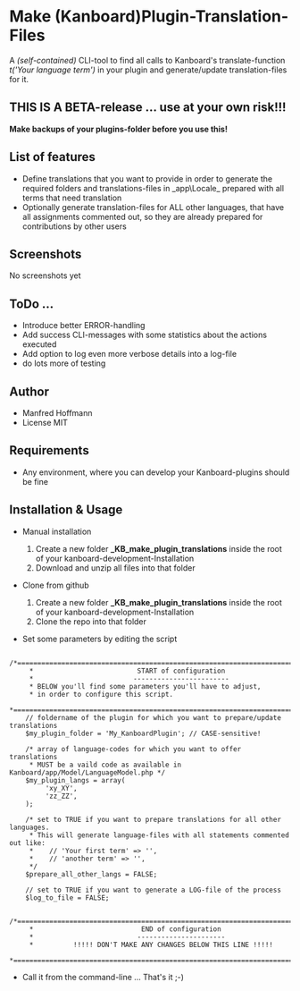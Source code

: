 Make (Kanboard)Plugin-Translation-Files
=======================================
A _(self-contained)_ CLI-tool to find all calls to Kanboard's translate-function _t('Your language term')_ in your plugin and generate/update translation-files for it.

## THIS IS A BETA-release ... use at your own risk!!!
**Make backups of your plugins-folder before you use this!**

List of features
----------------
- Define translations that you want to provide in order to generate the required folders and translations-files in _app\Locale\_ prepared with all terms that need translation
- Optionally generate translation-files for ALL other languages, that have all assignments commented out, so they are already prepared for contributions by other users


Screenshots
-----------

No screenshots yet

ToDo ...
--------
- Introduce better ERROR-handling
- Add success CLI-messages with some statistics about the actions executed
- Add option to log even more verbose details into a log-file
- do lots more of testing

Author
------
- Manfred Hoffmann
- License MIT

Requirements
------------
- Any environment, where you can develop your Kanboard-plugins should be fine

Installation & Usage
------------
- Manual installation
  1. Create a new folder **_KB_make_plugin_translations** inside the root of your kanboard-development-Installation
  2. Download and unzip all files into that folder
- Clone from github
  1. Create a new folder **_KB_make_plugin_translations** inside the root of your kanboard-development-Installation
  2. Clone the repo into that folder

- Set some parameters by editing the script
```
    /*==============================================================================
     *                          START of configuration
     *                         ------------------------
     * BELOW you'll find some parameters you'll have to adjust,
     * in order to configure this script.
     *============================================================================*/
    // foldername of the plugin for which you want to prepare/update translations
    $my_plugin_folder = 'My_KanboardPlugin'; // CASE-sensitive!

    /* array of language-codes for which you want to offer translations
     * MUST be a vaild code as available in Kanboard/app/Model/LanguageModel.php */
    $my_plugin_langs = array(
         'xy_XY',
         'zz_ZZ',
    );

    /* set to TRUE if you want to prepare translations for all other languages.
     * This will generate language-files with all statements commented out like:
     *    // 'Your first term' => '',
     *    // 'another term' => '',
     */
    $prepare_all_other_langs = FALSE;

    // set to TRUE if you want to generate a LOG-file of the process
    $log_to_file = FALSE;

    /*==============================================================================
     *                           END of configuration
     *                          ----------------------
     *          !!!!! DON'T MAKE ANY CHANGES BELOW THIS LINE !!!!!
     *============================================================================*/
```

- Call it from the command-line ... That's it ;-)

